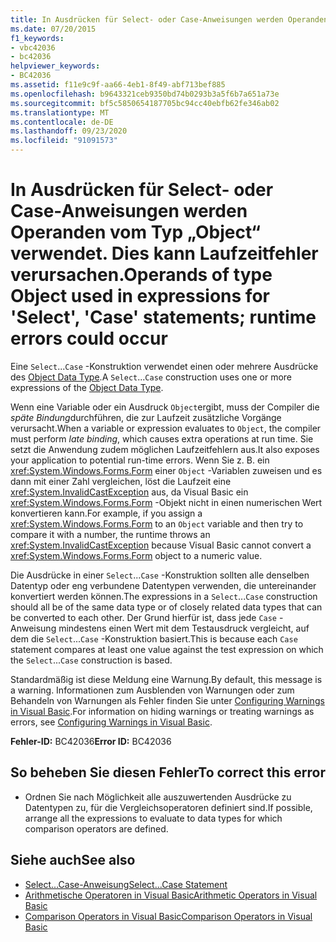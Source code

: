 ```yaml
---
title: In Ausdrücken für Select- oder Case-Anweisungen werden Operanden vom Typ „Object“ verwendet. Dies kann Laufzeitfehler verursachen.
ms.date: 07/20/2015
f1_keywords:
- vbc42036
- bc42036
helpviewer_keywords:
- BC42036
ms.assetid: f11e9c9f-aa66-4eb1-8f49-abf713bef885
ms.openlocfilehash: b9643321ceb9350bd74b0293b3a5f6b7a651a73e
ms.sourcegitcommit: bf5c5850654187705bc94cc40ebfb62fe346ab02
ms.translationtype: MT
ms.contentlocale: de-DE
ms.lasthandoff: 09/23/2020
ms.locfileid: "91091573"
---
```

# <a name="operands-of-type-object-used-in-expressions-for-select-case-statements-runtime-errors-could-occur"></a><span data-ttu-id="f52fd-102">In Ausdrücken für Select- oder Case-Anweisungen werden Operanden vom Typ „Object“ verwendet. Dies kann Laufzeitfehler verursachen.</span><span class="sxs-lookup"><span data-stu-id="f52fd-102">Operands of type Object used in expressions for 'Select', 'Case' statements; runtime errors could occur</span></span>

<span data-ttu-id="f52fd-103">Eine `Select`...`Case` -Konstruktion verwendet einen oder mehrere Ausdrücke des [Object Data Type](../language-reference/data-types/object-data-type.md).</span><span class="sxs-lookup"><span data-stu-id="f52fd-103">A `Select`...`Case` construction uses one or more expressions of the [Object Data Type](../language-reference/data-types/object-data-type.md).</span></span>  
  
 <span data-ttu-id="f52fd-104">Wenn eine Variable oder ein Ausdruck `Object`ergibt, muss der Compiler die *späte Bindung*durchführen, die zur Laufzeit zusätzliche Vorgänge verursacht.</span><span class="sxs-lookup"><span data-stu-id="f52fd-104">When a variable or expression evaluates to `Object`, the compiler must perform *late binding*, which causes extra operations at run time.</span></span> <span data-ttu-id="f52fd-105">Sie setzt die Anwendung zudem möglichen Laufzeitfehlern aus.</span><span class="sxs-lookup"><span data-stu-id="f52fd-105">It also exposes your application to potential run-time errors.</span></span> <span data-ttu-id="f52fd-106">Wenn Sie z. B. ein <xref:System.Windows.Forms.Form> einer `Object` -Variablen zuweisen und es dann mit einer Zahl vergleichen, löst die Laufzeit eine <xref:System.InvalidCastException> aus, da Visual Basic ein <xref:System.Windows.Forms.Form> -Objekt nicht in einen numerischen Wert konvertieren kann.</span><span class="sxs-lookup"><span data-stu-id="f52fd-106">For example, if you assign a <xref:System.Windows.Forms.Form> to an `Object` variable and then try to compare it with a number, the runtime throws an <xref:System.InvalidCastException> because Visual Basic cannot convert a <xref:System.Windows.Forms.Form> object to a numeric value.</span></span>  
  
 <span data-ttu-id="f52fd-107">Die Ausdrücke in einer `Select`...`Case` -Konstruktion sollten alle denselben Datentyp oder eng verbundene Datentypen verwenden, die untereinander konvertiert werden können.</span><span class="sxs-lookup"><span data-stu-id="f52fd-107">The expressions in a `Select`...`Case` construction should all be of the same data type or of closely related data types that can be converted to each other.</span></span> <span data-ttu-id="f52fd-108">Der Grund hierfür ist, dass jede `Case` -Anweisung mindestens einen Wert mit dem Testausdruck vergleicht, auf dem die `Select`...`Case` -Konstruktion basiert.</span><span class="sxs-lookup"><span data-stu-id="f52fd-108">This is because each `Case` statement compares at least one value against the test expression on which the `Select`...`Case` construction is based.</span></span>  
  
 <span data-ttu-id="f52fd-109">Standardmäßig ist diese Meldung eine Warnung.</span><span class="sxs-lookup"><span data-stu-id="f52fd-109">By default, this message is a warning.</span></span> <span data-ttu-id="f52fd-110">Informationen zum Ausblenden von Warnungen oder zum Behandeln von Warnungen als Fehler finden Sie unter [Configuring Warnings in Visual Basic](/visualstudio/ide/configuring-warnings-in-visual-basic).</span><span class="sxs-lookup"><span data-stu-id="f52fd-110">For information on hiding warnings or treating warnings as errors, see [Configuring Warnings in Visual Basic](/visualstudio/ide/configuring-warnings-in-visual-basic).</span></span>  
  
 <span data-ttu-id="f52fd-111">**Fehler-ID:** BC42036</span><span class="sxs-lookup"><span data-stu-id="f52fd-111">**Error ID:** BC42036</span></span>  
  
## <a name="to-correct-this-error"></a><span data-ttu-id="f52fd-112">So beheben Sie diesen Fehler</span><span class="sxs-lookup"><span data-stu-id="f52fd-112">To correct this error</span></span>  
  
- <span data-ttu-id="f52fd-113">Ordnen Sie nach Möglichkeit alle auszuwertenden Ausdrücke zu Datentypen zu, für die Vergleichsoperatoren definiert sind.</span><span class="sxs-lookup"><span data-stu-id="f52fd-113">If possible, arrange all the expressions to evaluate to data types for which comparison operators are defined.</span></span>  
  
## <a name="see-also"></a><span data-ttu-id="f52fd-114">Siehe auch</span><span class="sxs-lookup"><span data-stu-id="f52fd-114">See also</span></span>

- [<span data-ttu-id="f52fd-115">Select...Case-Anweisung</span><span class="sxs-lookup"><span data-stu-id="f52fd-115">Select...Case Statement</span></span>](../language-reference/statements/select-case-statement.md)
- [<span data-ttu-id="f52fd-116">Arithmetische Operatoren in Visual Basic</span><span class="sxs-lookup"><span data-stu-id="f52fd-116">Arithmetic Operators in Visual Basic</span></span>](../programming-guide/language-features/operators-and-expressions/arithmetic-operators.md)
- [<span data-ttu-id="f52fd-117">Comparison Operators in Visual Basic</span><span class="sxs-lookup"><span data-stu-id="f52fd-117">Comparison Operators in Visual Basic</span></span>](../programming-guide/language-features/operators-and-expressions/comparison-operators.md)
